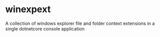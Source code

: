 # winexpext
A collection of windows explorer file and folder context extensions in a single dotnetcore console application
